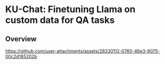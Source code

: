 # KU-Chat: Finetuning Llama on custom data for QA tasks
## Overview


https://github.com/user-attachments/assets/28330112-0760-46e3-8075-00c2d185202b

